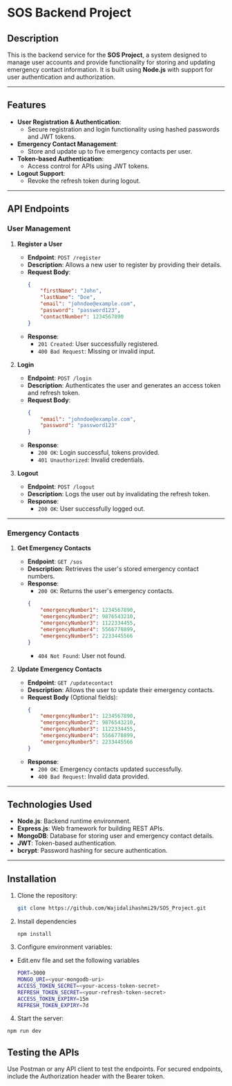 # SOS Backend Project

## Description
This is the backend service for the **SOS Project**, a system designed to manage user accounts and provide functionality for storing and updating emergency contact information. It is built using **Node.js** with support for user authentication and authorization.

---

## Features
- **User Registration & Authentication**:
  - Secure registration and login functionality using hashed passwords and JWT tokens.
- **Emergency Contact Management**:
  - Store and update up to five emergency contacts per user.
- **Token-based Authentication**:
  - Access control for APIs using JWT tokens.
- **Logout Support**:
  - Revoke the refresh token during logout.

---

## API Endpoints

### User Management
1. **Register a User**
   - **Endpoint**: `POST /register`
   - **Description**: Allows a new user to register by providing their details.
   - **Request Body**:
     ```json
     {
         "firstName": "John",
         "lastName": "Doe",
         "email": "johndoe@example.com",
         "password": "password123",
         "contactNumber": 1234567890
     }
     ```
   - **Response**:
     - `201 Created`: User successfully registered.
     - `400 Bad Request`: Missing or invalid input.

2. **Login**
   - **Endpoint**: `POST /login`
   - **Description**: Authenticates the user and generates an access token and refresh token.
   - **Request Body**:
     ```json
     {
         "email": "johndoe@example.com",
         "password": "password123"
     }
     ```
   - **Response**:
     - `200 OK`: Login successful, tokens provided.
     - `401 Unauthorized`: Invalid credentials.

3. **Logout**
   - **Endpoint**: `POST /logout`
   - **Description**: Logs the user out by invalidating the refresh token.
   - **Response**:
     - `200 OK`: User successfully logged out.

---

### Emergency Contacts
1. **Get Emergency Contacts**
   - **Endpoint**: `GET /sos`
   - **Description**: Retrieves the user's stored emergency contact numbers.
   - **Response**:
     - `200 OK`: Returns the user's emergency contacts.
     ```json
     {
         "emergencyNumber1": 1234567890,
         "emergencyNumber2": 9876543210,
         "emergencyNumber3": 1122334455,
         "emergencyNumber4": 5566778899,
         "emergencyNumber5": 2233445566
     }
     ```
     - `404 Not Found`: User not found.

2. **Update Emergency Contacts**
   - **Endpoint**: `GET /updatecontact`
   - **Description**: Allows the user to update their emergency contacts.
   - **Request Body** (Optional fields):
     ```json
     {
         "emergencyNumber1": 1234567890,
         "emergencyNumber2": 9876543210,
         "emergencyNumber3": 1122334455,
         "emergencyNumber4": 5566778899,
         "emergencyNumber5": 2233445566
     }
     ```
   - **Response**:
     - `200 OK`: Emergency contacts updated successfully.
     - `400 Bad Request`: Invalid data provided.

---

## Technologies Used
- **Node.js**: Backend runtime environment.
- **Express.js**: Web framework for building REST APIs.
- **MongoDB**: Database for storing user and emergency contact details.
- **JWT**: Token-based authentication.
- **bcrypt**: Password hashing for secure authentication.

---

## Installation
1. Clone the repository:
   ```bash
   git clone https://github.com/Wajidalihashmi29/SOS_Project.git
2. Install dependencies
   ```
   npm install
3. Configure environment variables:

  - Edit.env file and set the following variables
    ```bash
    PORT=3000
    MONGO_URI=<your-mongodb-uri>
    ACCESS_TOKEN_SECRET=<your-access-token-secret>
    REFRESH_TOKEN_SECRET=<your-refresh-token-secret>
    ACCESS_TOKEN_EXPIRY=15m
    REFRESH_TOKEN_EXPIRY=7d
4. Start the server:
  ```
  npm run dev
```
## Testing the APIs
Use Postman or any API client to test the endpoints. For secured endpoints, include the Authorization header with the Bearer token.

    

